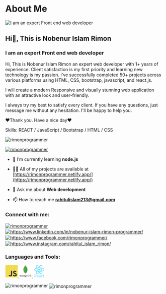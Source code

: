 <h1>About Me</h1>

![I am an expert Front end web developer](https://scontent.fdac24-3.fna.fbcdn.net/v/t39.30808-6/411878320_316203688041623_3075447041091224210_n.png?_nc_cat=109&ccb=1-7&_nc_sid=783fdb&_nc_ohc=ZYxQDZyo9EEAX9absZq&_nc_oc=AQnD5BqNdwMw5zgOAomeuArNQCj8bfZPr6Vpd2szZTLB0X3_gESb5pS4gZ3qLtylZ_I&_nc_ht=scontent.fdac24-3.fna&oh=00_AfAMif_H22VoJDZ-3iQUrb4_rq0OJ9jd0TMN_x_fNF5sOw&oe=6588EF61)

## Hi👋, This is Nobenur Islam Rimon
### I am an expert Front end web developer

Hi, This is Nobenur Islam Rimon an expert web developer with 1+ years of experience. Client satisfaction is my first priority and learning new technology is my passion. I've successfully completed 50+ projects across various platforms using HTML, CSS, bootstrap, javascript, and react.js. 

I will create a modern Responsive and visually stunning web application with an attractive look and user-friendly.

I always try my best to satisfy every client. If you have any questions, just message me without any hesitation. I'll be happy to help you. 

❤️Thank you. Have a nice day❤️

Skills: REACT / JavaScript / Bootstrap / HTML / CSS

<p align="left"> <img src="https://komarev.com/ghpvc/?username=rimonprogrammer&label=Profile%20views&color=0e75b6&style=flat" alt="rimonprogrammer" /> </p>
<p align="left"> <a href="https://twitter.com/rimonprogrammer" target="blank"><img src="https://img.shields.io/twitter/follow/rimonprogrammer?logo=twitter&style=for-the-badge" alt="rimonprogrammer" /></a> </p>

- 🌱 I’m currently learning **node.js**

- 👨‍💻 All of my projects are available at [https://rimonprogrammer.netlify.app/](https://rimonprogrammer.netlify.app/)

- 💬 Ask me about **Web development**

- 📫 How to reach me **rahitulislam213@gmail.com**

<h3 align="left">Connect with me:</h3>
<p align="left">
<a href="https://twitter.com/rimonprogrammer" target="blank"><img align="center" src="https://raw.githubusercontent.com/rahuldkjain/github-profile-readme-generator/master/src/images/icons/Social/twitter.svg" alt="rimonprogrammer" height="30" width="40" /></a>
<a href="https://linkedin.com/in/https://www.linkedin.com/in/nobenur-islam-rimon-programmer/" target="blank"><img align="center" src="https://raw.githubusercontent.com/rahuldkjain/github-profile-readme-generator/master/src/images/icons/Social/linked-in-alt.svg" alt="https://www.linkedin.com/in/nobenur-islam-rimon-programmer/" height="30" width="40" /></a>
<a href="https://fb.com/https://www.facebook.com/rimonprogrammer/" target="blank"><img align="center" src="https://raw.githubusercontent.com/rahuldkjain/github-profile-readme-generator/master/src/images/icons/Social/facebook.svg" alt="https://www.facebook.com/rimonprogrammer/" height="30" width="40" /></a>
<a href="https://instagram.com/https://www.instagram.com/rahitul_islam_rimon/" target="blank"><img align="center" src="https://raw.githubusercontent.com/rahuldkjain/github-profile-readme-generator/master/src/images/icons/Social/instagram.svg" alt="https://www.instagram.com/rahitul_islam_rimon/" height="30" width="40" /></a>
</p>

<h3 align="left">Languages and Tools:</h3>
<p align="left"> <a href="https://developer.mozilla.org/en-US/docs/Web/JavaScript" target="_blank" rel="noreferrer"> <img src="https://raw.githubusercontent.com/devicons/devicon/master/icons/javascript/javascript-original.svg" alt="javascript" width="40" height="40"/> </a> <a href="https://www.mongodb.com/" target="_blank" rel="noreferrer"> <img src="https://raw.githubusercontent.com/devicons/devicon/master/icons/mongodb/mongodb-original-wordmark.svg" alt="mongodb" width="40" height="40"/> </a> <a href="https://reactjs.org/" target="_blank" rel="noreferrer"> <img src="https://raw.githubusercontent.com/devicons/devicon/master/icons/react/react-original-wordmark.svg" alt="react" width="40" height="40"/> </a> </p>

<p><img align="left" src="https://github-readme-stats.vercel.app/api/top-langs?username=rimonprogrammer&show_icons=true&locale=en&layout=compact" alt="rimonprogrammer" /></p>

<p>&nbsp;<img align="center" src="https://github-readme-stats.vercel.app/api?username=rimonprogrammer&show_icons=true&locale=en" alt="rimonprogrammer" /></p>

